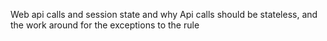 Web api calls and session state and why Api calls should be stateless, and the work around for the exceptions to the rule